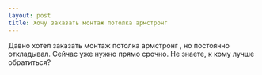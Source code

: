 ```yaml
---
layout: post 
title: Хочу заказать монтаж потолка армстронг  
--- 
```

Давно хотел заказать монтаж потолка армстронг , но постоянно откладывал. Сейчас уже нужно прямо срочно. Не знаете, к кому лучше обратиться?